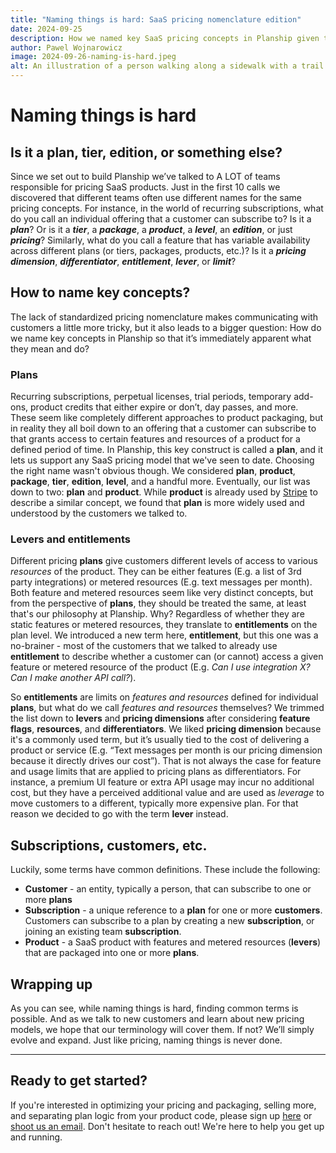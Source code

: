 ```yaml
---
title: "Naming things is hard: SaaS pricing nomenclature edition"
date: 2024-09-25
description: How we named key SaaS pricing concepts in Planship given the lack of standardized nomenclature.
author: Pawel Wojnarowicz
image: 2024-09-26-naming-is-hard.jpeg
alt: An illustration of a person walking along a sidewalk with a trail of coins behind them
---
```


# Naming things is hard
<ArticleHeader />

## Is it a plan, tier, edition, or something else?

Since we set out to build Planship we’ve talked to A LOT of teams responsible for pricing SaaS products. Just in the first 10 calls we discovered that different teams often use different names for the same pricing concepts. For instance, in the world of recurring subscriptions, what do you call an individual offering that a customer can subscribe to? Is it a ***plan***? Or is it a ***tier***, a ***package***, a ***product***, a ***level***, an ***edition***, or just ***pricing***? Similarly, what do you call a feature that has variable availability across different plans (or tiers, packages, products, etc.)? Is it a ***pricing dimension***, ***differentiator***, ***entitlement***, ***lever***, or ***limit***?

## How to name key concepts?

The lack of standardized pricing nomenclature makes communicating with customers a little more tricky, but it also leads to a bigger question: How do we name key concepts in Planship so that it’s immediately apparent what they mean and do?

### Plans

Recurring subscriptions, perpetual licenses, trial periods, temporary add-ons, product credits that either expire or don’t, day passes, and more. These seem like completely different approaches to product packaging, but in reality they all boil down to an offering that a customer can subscribe to that grants access to certain features and resources of a product for a defined period of time. In Planship, this key construct is called a **plan**, and it lets us support any SaaS pricing model that we've seen to date. Choosing the right name wasn't obvious though. We considered **plan**, **product**, **package**, **tier**, **edition**, **level**, and a handful more. Eventually, our list was down to two: **plan** and **product**. While **product** is already used by [Stripe](https://docs.stripe.com/api/products) to describe a similar concept, we found that **plan** is more widely used and understood by the customers we talked to.

### Levers and entitlements

Different pricing **plans** give customers different levels of access to various *resources* of the product. They can be either features (E.g. a list of 3rd party integrations) or metered resources (E.g. text messages per month). Both feature and metered resources seem like very distinct concepts, but from the perspective of **plans**, they should be treated the same, at least that's our philosophy at Planship. Why? Regardless of whether they are static features or metered resources, they translate to **entitlements** on the plan level. We introduced a new term here, **entitlement**, but this one was a no-brainer - most of the customers that we talked to already use **entitlement** to describe whether a customer can (or cannot) access a given feature or metered resource of the product (E.g. *Can I use integration X? Can I make another API call?*).

So **entitlements** are limits on *features and resources* defined for individual **plans**, but what do we call *features and resources* themselves? We trimmed the list down to **levers** and **pricing dimensions** after considering **feature flags**, **resources**, and **differentiators**. We liked **pricing dimension** because it's a commonly used term, but it’s usually tied to the cost of delivering a product or service (E.g. “Text messages per month is our pricing dimension because it directly drives our cost”). That is not always the case for feature and usage limits that are applied to pricing plans as differentiators. For instance, a premium UI feature or extra API usage may incur no additional cost, but they have a perceived additional value and are used as *leverage* to move customers to a different, typically more expensive plan. For that reason we decided to go with the term **lever** instead.


## Subscriptions, customers, etc.
Luckily, some terms have common definitions. These include the following:
- **Customer** - an entity, typically a person, that can subscribe to one or more **plans**
- **Subscription** - a unique reference to a **plan** for one or more **customers**. Customers can subscribe to a plan by creating a new **subscription**, or joining an existing team **subscription**.
- **Product** - a SaaS product with features and metered resources (**levers**) that are packaged into one or more **plans**.


## Wrapping up
As you can see, while naming things is hard, finding common terms is possible. And as we talk to new customers and learn about new pricing models, we hope that our terminology will cover them. If not? We’ll simply evolve and expand. Just like pricing, naming things is never done.

<hr class="gradient rounded !mt-8" />

## Ready to get started?
If you're interested in optimizing your pricing and packaging, selling more, and separating plan logic from your product code, please sign up [here](https://planship.io) or [shoot us an email](mailto:connect@planship.io). Don't hesitate to reach out! We're here to help you get up and running.
